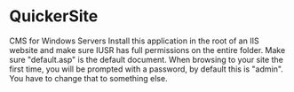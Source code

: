 # QuickerSite
CMS for Windows Servers
Install this application in the root of an IIS website and make sure IUSR has full permissions on the entire folder.
Make sure "default.asp" is the default document. 
When browsing to your site the first time, you will be prompted with a password, by default this is "admin". You have to change that to something else. 
